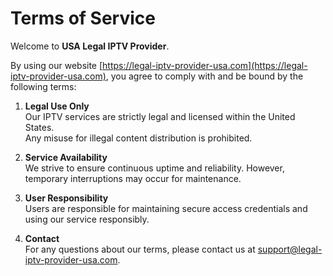 # Terms of Service

Welcome to **USA Legal IPTV Provider**.

By using our website [https://legal-iptv-provider-usa.com](https://legal-iptv-provider-usa.com), you agree to comply with and be bound by the following terms:

1. **Legal Use Only**  
   Our IPTV services are strictly legal and licensed within the United States.  
   Any misuse for illegal content distribution is prohibited.

2. **Service Availability**  
   We strive to ensure continuous uptime and reliability. However, temporary interruptions may occur for maintenance.

3. **User Responsibility**  
   Users are responsible for maintaining secure access credentials and using our service responsibly.

4. **Contact**  
   For any questions about our terms, please contact us at [support@legal-iptv-provider-usa.com](mailto:support@legal-iptv-provider-usa.com).
